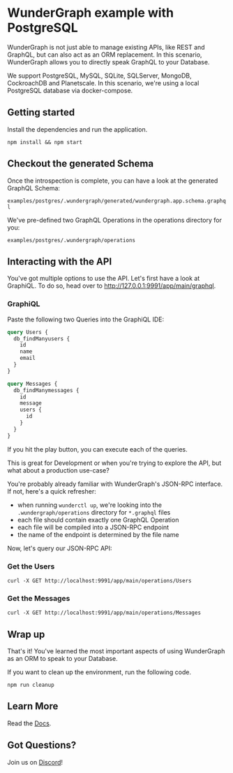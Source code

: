 # WunderGraph example with PostgreSQL

WunderGraph is not just able to manage existing APIs, like REST and GraphQL,
but can also act as an ORM replacement.
In this scenario, WunderGraph allows you to directly speak GraphQL to your Database.

We support PostgreSQL, MySQL, SQLite, SQLServer, MongoDB, CockroachDB and Planetscale.
In this scenario, we're using a local PostgreSQL database via docker-compose.

## Getting started

Install the dependencies and run the application.

```shell
npm install && npm start
```

## Checkout the generated Schema

Once the introspection is complete,
you can have a look at the generated GraphQL Schema:

`examples/postgres/.wundergraph/generated/wundergraph.app.schema.graphql`

We've pre-defined two GraphQL Operations in the operations directory for you:

`examples/postgres/.wundergraph/operations`

## Interacting with the API

You've got multiple options to use the API.
Let's first have a look at GraphiQL.
To do so, head over to http://127.0.0.1:9991/app/main/graphql.

### GraphiQL

Paste the following two Queries into the GraphiQL IDE:

```graphql
query Users {
  db_findManyusers {
    id
    name
    email
  }
}

query Messages {
  db_findManymessages {
    id
    message
    users {
      id
    }
  }
}
```

If you hit the play button, you can execute each of the queries.

This is great for Development or when you're trying to explore the API,
but what about a production use-case?

You're probably already familiar with WunderGraph's JSON-RPC interface.
If not, here's a quick refresher:

- when running `wunderctl up`, we're looking into the `.wundergraph/operations` directory for `*.graphql` files
- each file should contain exactly one GraphQL Operation
- each file will be compiled into a JSON-RPC endpoint
- the name of the endpoint is determined by the file name

Now, let's query our JSON-RPC API:

### Get the Users

```shell
curl -X GET http://localhost:9991/app/main/operations/Users
```

### Get the Messages

```shell
curl -X GET http://localhost:9991/app/main/operations/Messages
```

## Wrap up

That's it! You've learned the most important aspects of using WunderGraph as an ORM to speak to your Database.

If you want to clean up the environment, run the following code.

```shell
npm run cleanup
```

## Learn More

Read the [Docs](https://wundergraph.com/docs).

## Got Questions?

Join us on [Discord](https://wundergraph.com/discord)!
